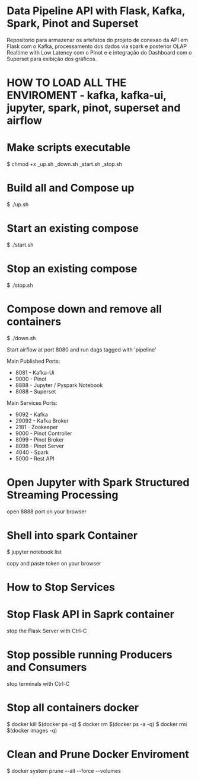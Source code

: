 # Data Pipeline API with Flask, Kafka, Spark, Pinot and Superset 
Repositorio para armazenar os artefatos do projeto de conexao da API em Flask com o Kafka, processamento dos dados via spark e posterior OLAP Realtime with Low Latency com o Pinot e e integração do Dashboard com o Superset para exibição dos gráficos.

# HOW TO LOAD ALL THE ENVIROMENT - kafka, kafka-ui, jupyter, spark, pinot, superset and airflow

# Make scripts executable
$ chmod +x _up.sh _down.sh _start.sh _stop.sh 

# Build all and Compose up
$ ./up.sh

# Start an existing compose
$ ./start.sh

# Stop an existing compose
$ ./stop.sh

# Compose down and remove all containers
$ ./down.sh


Start airflow at port 8080 and run dags tagged with 'pipeline'

Main Published Ports:
- 8081 - Kafka-Ui
- 9000 - Pinot
- 8888 - Jupyter / Pyspark Notebook
- 8088 - Superset

Main Services Ports:
- 9092  - Kafka
- 29092 - Kafka Broker
- 2181  - Zookeeper
- 9000  - Pinot Controller
- 8099  - Pinot Broker
- 8098  - Pinot Server
- 4040  - Spark
- 5000  - Rest API 

# Open Jupyter with Spark Structured Streaming Processing
open 8888 port on your browser

# Shell into spark Container
$ jupyter notebook list

copy and paste token on your browser

# How to Stop Services
# Stop Flask API in Saprk container
stop the Flask Server with Ctrl-C

# Stop possible running Producers and Consumers
stop terminals with Ctrl-C

# Stop all containers docker
$ docker kill $(docker ps -q)
$ docker rm $(docker ps -a -q)
$ docker rmi $(docker images -q)

# Clean and Prune Docker Enviroment
$ docker system prune --all --force --volumes